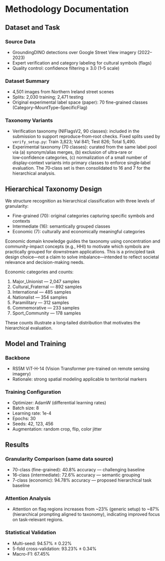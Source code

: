 # Methodology Documentation

## Dataset and Task

### Source Data
- GroundingDINO detections over Google Street View imagery (2022–2023)
- Expert verification and category labeling for cultural symbols (flags)
- Quality control: confidence filtering ≥ 3.0 (1–5 scale)

### Dataset Summary
- 4,501 images from Northern Ireland street scenes
- Splits: 2,030 training; 2,471 testing
- Original experimental label space (paper): 70 fine-grained classes (Category–MountType–SpecificFlag)

### Taxonomy Variants
- Verification taxonomy (NIFlagsV2, 90 classes): included in the submission to support reproduce‑from‑root checks. Fixed splits used by `verify_setup.py`: Train 3,823; Val 841; Test 826; Total 5,490.
- Experimental taxonomy (70 classes): curated from the same label pool via (a) synonym/alias merges, (b) exclusion of ultra‑rare or low‑confidence categories, (c) normalization of a small number of display‑context variants into primary classes to enforce single‑label evaluation. The 70‑class set is then consolidated to 16 and 7 for the hierarchical analysis.

## Hierarchical Taxonomy Design

We structure recognition as hierarchical classification with three levels of granularity:
- Fine-grained (70): original categories capturing specific symbols and contexts
- Intermediate (16): semantically grouped classes
- Economic (7): culturally and economically meaningful categories

Economic domain knowledge guides the taxonomy using concentration and community-impact concepts (e.g., HHI) to motivate which symbols are practically grouped for downstream applications. This is a principled task design choice—not a claim to solve imbalance—intended to reflect societal relevance and decision-making needs.

Economic categories and counts:
1. Major_Unionist — 2,047 samples
2. Cultural_Fraternal — 892 samples
3. International — 485 samples
4. Nationalist — 354 samples
5. Paramilitary — 312 samples
6. Commemorative — 233 samples
7. Sport_Community — 178 samples

These counts illustrate a long‑tailed distribution that motivates the hierarchical evaluation.

## Model and Training

### Backbone
- RS5M ViT-H-14 (Vision Transformer pre-trained on remote sensing imagery)
- Rationale: strong spatial modeling applicable to territorial markers

### Training Configuration
- Optimizer: AdamW (differential learning rates)
- Batch size: 8
- Learning rate: 1e-4
- Epochs: 30
- Seeds: 42, 123, 456
- Augmentation: random crop, flip, color jitter

## Results

### Granularity Comparison (same data source)
- 70-class (fine-grained): 40.8% accuracy — challenging baseline
- 16-class (intermediate): 72.6% accuracy — semantic grouping
- 7-class (economic): 94.78% accuracy — proposed hierarchical task baseline

### Attention Analysis
- Attention on flag regions increases from ~23% (generic setup) to ~87% (hierarchical prompting aligned to taxonomy), indicating improved focus on task-relevant regions.

### Statistical Validation
- Multi-seed: 94.57% ± 0.22%
- 5-fold cross-validation: 93.23% ± 0.34%
- Macro-F1: 67.45%
